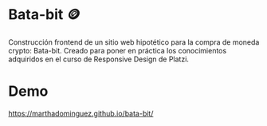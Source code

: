 # Bata-bit :coin:

Construcción frontend de un sitio web hipotético para la compra de moneda crypto: Bata-bit. Creado para poner en práctica los conocimientos adquiridos en el curso de Responsive Design de Platzi. 

# Demo
https://marthadominguez.github.io/bata-bit/
